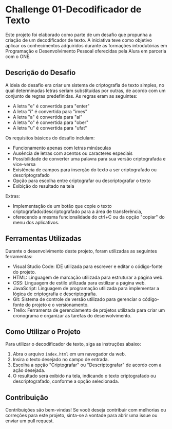 # Challenge 01-Decodificador de Texto

Este projeto foi elaborado como parte de um desafio que propunha a criação de um decodificador de texto. 
A iniciativa teve como objetivo aplicar os conhecimentos adquiridos durante as formações introdutórias em
Programação e Desenvolvimento Pessoal oferecidas pela Alura em parceria com o ONE.

## Descrição do Desafio
A ideia do desafio era criar um sistema de criptografia de texto simples, no qual determinadas letras seriam substituídas por outras, 
de acordo com um conjunto de regras predefinidas. As regras eram as seguintes:

- A letra "e" é convertida para "enter"
- A letra "i" é convertida para "imes"
- A letra "a" é convertida para "ai"
- A letra "o" é convertida para "ober"
- A letra "u" é convertida para "ufat"

Os requisitos básicos do desafio incluíam:

- Funcionamento apenas com letras minúsculas
- Ausência de letras com acentos ou caracteres especiais
- Possibilidade de converter uma palavra para sua versão criptografada e vice-versa
- Existência de campos para inserção do texto a ser criptografado ou descriptografado
- Opção para escolha entre criptografar ou descriptografar o texto
- Exibição do resultado na tela

Extras:

- Implementação de um botão que copie o texto criptografado/descriptografado para a área de transferência,
- oferecendo a mesma funcionalidade do ctrl+C ou da opção "copiar" do menu dos aplicativos.
## Ferramentas Utilizadas

Durante o desenvolvimento deste projeto, foram utilizadas as seguintes ferramentas:

- Visual Studio Code: IDE utilizada para escrever e editar o código-fonte do projeto.
- HTML: Linguagem de marcação utilizada para estruturar a página web.
- CSS: Linguagem de estilo utilizada para estilizar a página web.
- JavaScript: Linguagem de programação utilizada para implementar a lógica de criptografia e descriptografia.
- Git: Sistema de controle de versão utilizado para gerenciar o código-fonte do projeto e o versionamento.
- Trello: Ferramenta de gerenciamento de projetos utilizada para criar um cronograma e organizar as tarefas do desenvolvimento.

## Como Utilizar o Projeto

Para utilizar o decodificador de texto, siga as instruções abaixo:

1. Abra o arquivo `index.html` em um navegador da web.
2. Insira o texto desejado no campo de entrada.
3. Escolha a opção "Criptografar" ou "Descriptografar" de acordo com a ação desejada.
4. O resultado será exibido na tela, indicando o texto criptografado ou descriptografado, conforme a opção selecionada.

## Contribuição

Contribuições são bem-vindas! Se você deseja contribuir com melhorias ou correções para este projeto, sinta-se à vontade para abrir uma issue ou enviar um pull request.
